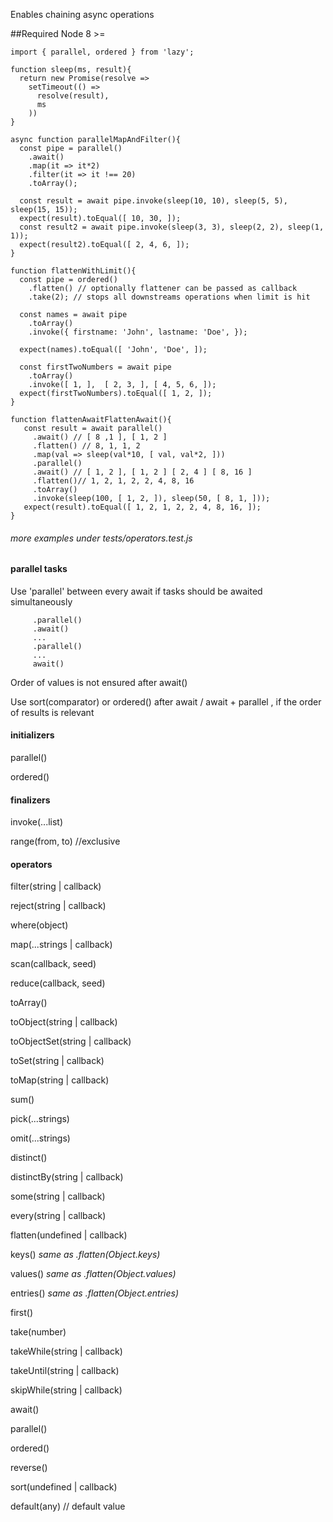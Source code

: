 Enables chaining async operations

##Required Node 8 >=
```
import { parallel, ordered } from 'lazy';

function sleep(ms, result){
  return new Promise(resolve => 
    setTimeout(() => 
      resolve(result), 
      ms
    ))
}

async function parallelMapAndFilter(){
  const pipe = parallel()
    .await()
    .map(it => it*2)
    .filter(it => it !== 20)
    .toArray();

  const result = await pipe.invoke(sleep(10, 10), sleep(5, 5), sleep(15, 15));
  expect(result).toEqual([ 10, 30, ]);
  const result2 = await pipe.invoke(sleep(3, 3), sleep(2, 2), sleep(1, 1));
  expect(result2).toEqual([ 2, 4, 6, ]);   
}

function flattenWithLimit(){
  const pipe = ordered()
    .flatten() // optionally flattener can be passed as callback
    .take(2); // stops all downstreams operations when limit is hit

  const names = await pipe
    .toArray()
    .invoke({ firstname: 'John', lastname: 'Doe', });

  expect(names).toEqual([ 'John', 'Doe', ]);

  const firstTwoNumbers = await pipe
    .toArray()    
    .invoke([ 1, ],  [ 2, 3, ], [ 4, 5, 6, ]);
  expect(firstTwoNumbers).toEqual([ 1, 2, ]);       
}

function flattenAwaitFlattenAwait(){
   const result = await parallel()
     .await() // [ 8 ,1 ], [ 1, 2 ]
     .flatten() // 8, 1, 1, 2
     .map(val => sleep(val*10, [ val, val*2, ]))
     .parallel()
     .await() // [ 1, 2 ], [ 1, 2 ] [ 2, 4 ] [ 8, 16 ]
     .flatten()// 1, 2, 1, 2, 2, 4, 8, 16
     .toArray()
     .invoke(sleep(100, [ 1, 2, ]), sleep(50, [ 8, 1, ]));
   expect(result).toEqual([ 1, 2, 1, 2, 2, 4, 8, 16, ]);
}
```
###### more examples under tests/operators.test.js

#### parallel tasks

Use 'parallel' between every await if tasks should be awaited simultaneously 
```...
     .parallel()
     .await()
     ...
     .parallel()
     ...
     await()
```

Order of values is not ensured after await()

Use sort(comparator) or ordered() after await / await + parallel , if the order of results is relevant

#### initializers
parallel()

ordered()

#### finalizers
invoke(...list)

range(from, to) //exclusive

#### operators

filter(string | callback)

reject(string | callback)

where(object)

map(...strings | callback)

scan(callback, seed)

reduce(callback, seed)

toArray()

toObject(string | callback)

toObjectSet(string | callback)

toSet(string | callback)

toMap(string | callback)

sum()

pick(...strings)

omit(...strings)

distinct()

distinctBy(string | callback)

some(string | callback)

every(string | callback)

flatten(undefined | callback)

keys()  _same as  .flatten(Object.keys)_

values() _same as .flatten(Object.values)_

entries() _same as .flatten(Object.entries)_

first()

take(number)

takeWhile(string | callback)

takeUntil(string | callback)

skipWhile(string | callback)

await()

parallel()

ordered()

reverse()

sort(undefined | callback)

default(any) // default value